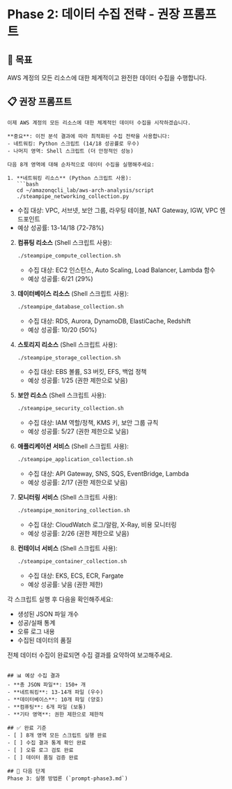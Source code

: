 # Phase 2: 데이터 수집 전략 - 권장 프롬프트

## 🎯 목표
AWS 계정의 모든 리소스에 대한 체계적이고 완전한 데이터 수집을 수행합니다.

## 📋 권장 프롬프트

```
이제 AWS 계정의 모든 리소스에 대한 체계적인 데이터 수집을 시작하겠습니다.

**중요**: 이전 분석 결과에 따라 최적화된 수집 전략을 사용합니다:
- 네트워킹: Python 스크립트 (14/18 성공률로 우수)
- 나머지 영역: Shell 스크립트 (더 안정적인 성능)

다음 8개 영역에 대해 순차적으로 데이터 수집을 실행해주세요:

1. **네트워킹 리소스** (Python 스크립트 사용):
   ```bash
   cd ~/amazonqcli_lab/aws-arch-analysis/script
   ./steampipe_networking_collection.py
   ```
   - 수집 대상: VPC, 서브넷, 보안 그룹, 라우팅 테이블, NAT Gateway, IGW, VPC 엔드포인트
   - 예상 성공률: 13-14/18 (72-78%)

2. **컴퓨팅 리소스** (Shell 스크립트 사용):
   ```bash
   ./steampipe_compute_collection.sh
   ```
   - 수집 대상: EC2 인스턴스, Auto Scaling, Load Balancer, Lambda 함수
   - 예상 성공률: 6/21 (29%)

3. **데이터베이스 리소스** (Shell 스크립트 사용):
   ```bash
   ./steampipe_database_collection.sh
   ```
   - 수집 대상: RDS, Aurora, DynamoDB, ElastiCache, Redshift
   - 예상 성공률: 10/20 (50%)

4. **스토리지 리소스** (Shell 스크립트 사용):
   ```bash
   ./steampipe_storage_collection.sh
   ```
   - 수집 대상: EBS 볼륨, S3 버킷, EFS, 백업 정책
   - 예상 성공률: 1/25 (권한 제한으로 낮음)

5. **보안 리소스** (Shell 스크립트 사용):
   ```bash
   ./steampipe_security_collection.sh
   ```
   - 수집 대상: IAM 역할/정책, KMS 키, 보안 그룹 규칙
   - 예상 성공률: 5/27 (권한 제한으로 낮음)

6. **애플리케이션 서비스** (Shell 스크립트 사용):
   ```bash
   ./steampipe_application_collection.sh
   ```
   - 수집 대상: API Gateway, SNS, SQS, EventBridge, Lambda
   - 예상 성공률: 2/17 (권한 제한으로 낮음)

7. **모니터링 서비스** (Shell 스크립트 사용):
   ```bash
   ./steampipe_monitoring_collection.sh
   ```
   - 수집 대상: CloudWatch 로그/알람, X-Ray, 비용 모니터링
   - 예상 성공률: 2/26 (권한 제한으로 낮음)

8. **컨테이너 서비스** (Shell 스크립트 사용):
   ```bash
   ./steampipe_container_collection.sh
   ```
   - 수집 대상: EKS, ECS, ECR, Fargate
   - 예상 성공률: 낮음 (권한 제한)

각 스크립트 실행 후 다음을 확인해주세요:
- 생성된 JSON 파일 개수
- 성공/실패 통계
- 오류 로그 내용
- 수집된 데이터의 품질

전체 데이터 수집이 완료되면 수집 결과를 요약하여 보고해주세요.
```

## 📊 예상 수집 결과
- **총 JSON 파일**: 150+ 개
- **네트워킹**: 13-14개 파일 (우수)
- **데이터베이스**: 10개 파일 (양호)
- **컴퓨팅**: 6개 파일 (보통)
- **기타 영역**: 권한 제한으로 제한적

## ✅ 완료 기준
- [ ] 8개 영역 모든 스크립트 실행 완료
- [ ] 수집 결과 통계 확인 완료
- [ ] 오류 로그 검토 완료
- [ ] 데이터 품질 검증 완료

## 🔗 다음 단계
Phase 3: 실행 방법론 (`prompt-phase3.md`)
